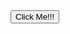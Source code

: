 <html>
  <head>
    <body>
      <button>
        Click Me!!!
      </button>
    </body>
  </head>
</html>
